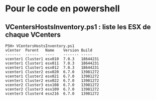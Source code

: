 # Pour le code en powershell

## VCentersHostsInventory.ps1 :  liste les ESX de chaque VCenters
~~~
PSH> VCentersHostsInventory.ps1
vCenter  Parent   Name    Version Build   
-------  ------   ----    ------- -----   
vcenter1 Cluster1 esx010  7.0.3   18644231
vcenter1 Cluster1 esx011  7.0.3   18644231
vcenter1 Cluster1 esx012  7.0.3   18644231
vcenter1 Cluster2 esx020  6.7.0   13981272
vcenter1 Cluster2 esx021  6.7.0   13981272
vcenter1 Cluster2 esx022  6.7.0   13981272
vcenter2 Cluster3 esx108  6.7.0   13981272
vcenter2 Cluster3 esx109  6.7.0   13981272
vcenter3 Cluster4 esx216  6.7.0   13981272
~~~
